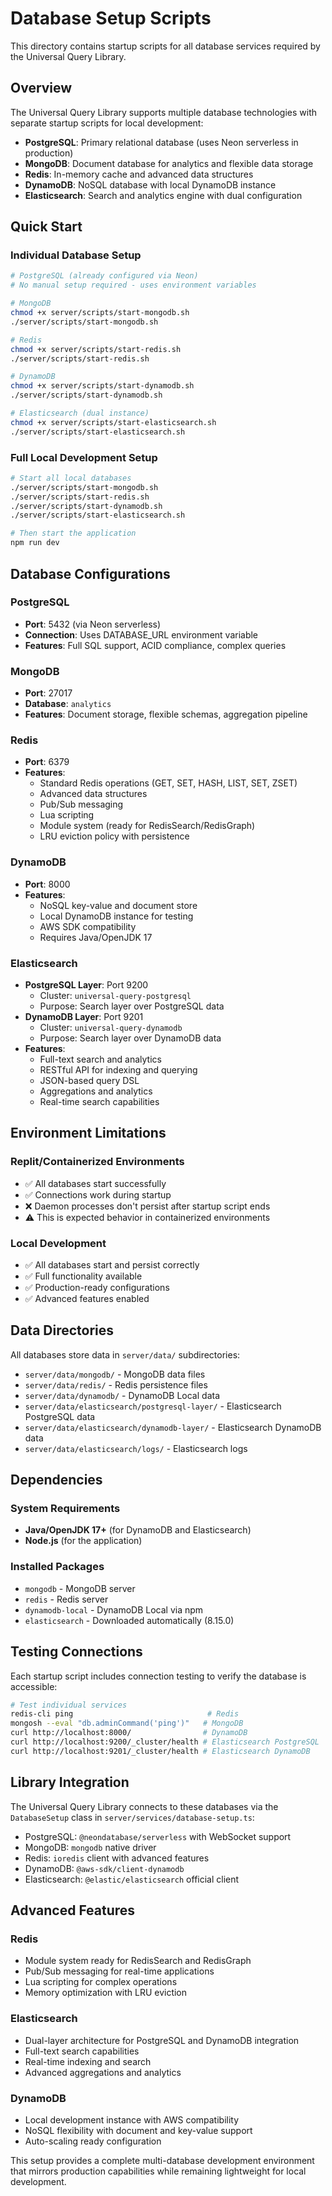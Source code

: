 # Database Setup Scripts

This directory contains startup scripts for all database services required by the Universal Query Library.

## Overview

The Universal Query Library supports multiple database technologies with separate startup scripts for local development:

- **PostgreSQL**: Primary relational database (uses Neon serverless in production)
- **MongoDB**: Document database for analytics and flexible data storage
- **Redis**: In-memory cache and advanced data structures
- **DynamoDB**: NoSQL database with local DynamoDB instance
- **Elasticsearch**: Search and analytics engine with dual configuration

## Quick Start

### Individual Database Setup

```bash
# PostgreSQL (already configured via Neon)
# No manual setup required - uses environment variables

# MongoDB
chmod +x server/scripts/start-mongodb.sh
./server/scripts/start-mongodb.sh

# Redis
chmod +x server/scripts/start-redis.sh
./server/scripts/start-redis.sh

# DynamoDB
chmod +x server/scripts/start-dynamodb.sh
./server/scripts/start-dynamodb.sh

# Elasticsearch (dual instance)
chmod +x server/scripts/start-elasticsearch.sh
./server/scripts/start-elasticsearch.sh
```

### Full Local Development Setup

```bash
# Start all local databases
./server/scripts/start-mongodb.sh
./server/scripts/start-redis.sh  
./server/scripts/start-dynamodb.sh
./server/scripts/start-elasticsearch.sh

# Then start the application
npm run dev
```

## Database Configurations

### PostgreSQL
- **Port**: 5432 (via Neon serverless)
- **Connection**: Uses DATABASE_URL environment variable
- **Features**: Full SQL support, ACID compliance, complex queries

### MongoDB 
- **Port**: 27017
- **Database**: `analytics`
- **Features**: Document storage, flexible schemas, aggregation pipeline

### Redis
- **Port**: 6379
- **Features**: 
  - Standard Redis operations (GET, SET, HASH, LIST, SET, ZSET)
  - Advanced data structures
  - Pub/Sub messaging
  - Lua scripting
  - Module system (ready for RedisSearch/RedisGraph)
  - LRU eviction policy with persistence

### DynamoDB
- **Port**: 8000
- **Features**: 
  - NoSQL key-value and document store
  - Local DynamoDB instance for testing
  - AWS SDK compatibility
  - Requires Java/OpenJDK 17

### Elasticsearch
- **PostgreSQL Layer**: Port 9200
  - Cluster: `universal-query-postgresql`
  - Purpose: Search layer over PostgreSQL data
- **DynamoDB Layer**: Port 9201  
  - Cluster: `universal-query-dynamodb`
  - Purpose: Search layer over DynamoDB data
- **Features**:
  - Full-text search and analytics
  - RESTful API for indexing and querying
  - JSON-based query DSL
  - Aggregations and analytics
  - Real-time search capabilities

## Environment Limitations

### Replit/Containerized Environments
- ✅ All databases start successfully
- ✅ Connections work during startup
- ❌ Daemon processes don't persist after startup script ends
- ⚠️ This is expected behavior in containerized environments

### Local Development
- ✅ All databases start and persist correctly
- ✅ Full functionality available
- ✅ Production-ready configurations
- ✅ Advanced features enabled

## Data Directories

All databases store data in `server/data/` subdirectories:
- `server/data/mongodb/` - MongoDB data files
- `server/data/redis/` - Redis persistence files
- `server/data/dynamodb/` - DynamoDB Local data
- `server/data/elasticsearch/postgresql-layer/` - Elasticsearch PostgreSQL data
- `server/data/elasticsearch/dynamodb-layer/` - Elasticsearch DynamoDB data
- `server/data/elasticsearch/logs/` - Elasticsearch logs

## Dependencies

### System Requirements
- **Java/OpenJDK 17+** (for DynamoDB and Elasticsearch)
- **Node.js** (for the application)

### Installed Packages
- `mongodb` - MongoDB server
- `redis` - Redis server  
- `dynamodb-local` - DynamoDB Local via npm
- `elasticsearch` - Downloaded automatically (8.15.0)

## Testing Connections

Each startup script includes connection testing to verify the database is accessible:

```bash
# Test individual services
redis-cli ping                              # Redis
mongosh --eval "db.adminCommand('ping')"   # MongoDB
curl http://localhost:8000/                # DynamoDB
curl http://localhost:9200/_cluster/health # Elasticsearch PostgreSQL
curl http://localhost:9201/_cluster/health # Elasticsearch DynamoDB
```

## Library Integration

The Universal Query Library connects to these databases via the `DatabaseSetup` class in `server/services/database-setup.ts`:

- PostgreSQL: `@neondatabase/serverless` with WebSocket support
- MongoDB: `mongodb` native driver
- Redis: `ioredis` client with advanced features
- DynamoDB: `@aws-sdk/client-dynamodb` 
- Elasticsearch: `@elastic/elasticsearch` official client

## Advanced Features

### Redis
- Module system ready for RedisSearch and RedisGraph
- Pub/Sub messaging for real-time applications
- Lua scripting for complex operations
- Memory optimization with LRU eviction

### Elasticsearch  
- Dual-layer architecture for PostgreSQL and DynamoDB integration
- Full-text search capabilities
- Real-time indexing and search
- Advanced aggregations and analytics

### DynamoDB
- Local development instance with AWS compatibility
- NoSQL flexibility with document and key-value support
- Auto-scaling ready configuration

This setup provides a complete multi-database development environment that mirrors production capabilities while remaining lightweight for local development.